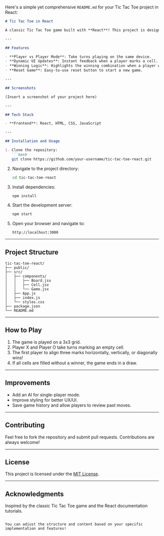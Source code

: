 Here's a simple yet comprehensive `README.md` for your Tic Tac Toe project in React:

```markdown
# Tic Tac Toe in React

A classic Tic Tac Toe game built with **React**! This project is designed to showcase fundamental React skills like state management, component-based architecture, and handling user interactions.

---

## Features

- **Player vs Player Mode**: Take turns playing on the same device.
- **Dynamic UI Updates**: Instant feedback when a player marks a cell.
- **Winning Logic**: Highlights the winning combination when a player wins.
- **Reset Game**: Easy-to-use reset button to start a new game.

---

## Screenshots

(Insert a screenshot of your project here)

---

## Tech Stack

- **Frontend**: React, HTML, CSS, JavaScript

---

## Installation and Usage

1. Clone the repository:
   ```bash
   git clone https://github.com/your-username/tic-tac-toe-react.git
   ```
2. Navigate to the project directory:
   ```bash
   cd tic-tac-toe-react
   ```
3. Install dependencies:
   ```bash
   npm install
   ```
4. Start the development server:
   ```bash
   npm start
   ```
5. Open your browser and navigate to:
   ```
   http://localhost:3000
   ```

---

## Project Structure

```plaintext
tic-tac-toe-react/
├── public/
├── src/
│   ├── components/
│   │   ├── Board.jsx
│   │   ├── Cell.jsx
│   │   └── Game.jsx
│   ├── App.js
│   ├── index.js
│   └── styles.css
├── package.json
└── README.md
```

---

## How to Play

1. The game is played on a 3x3 grid.
2. Player X and Player O take turns marking an empty cell.
3. The first player to align three marks horizontally, vertically, or diagonally wins!
4. If all cells are filled without a winner, the game ends in a draw.

---

## Improvements

- Add an AI for single-player mode.
- Improve styling for better UX/UI.
- Save game history and allow players to review past moves.

---

## Contributing

Feel free to fork the repository and submit pull requests. Contributions are always welcome!

---

## License

This project is licensed under the [MIT License](LICENSE).

---

## Acknowledgments

Inspired by the classic Tic Tac Toe game and the React documentation tutorials.
```

You can adjust the structure and content based on your specific implementation and features!